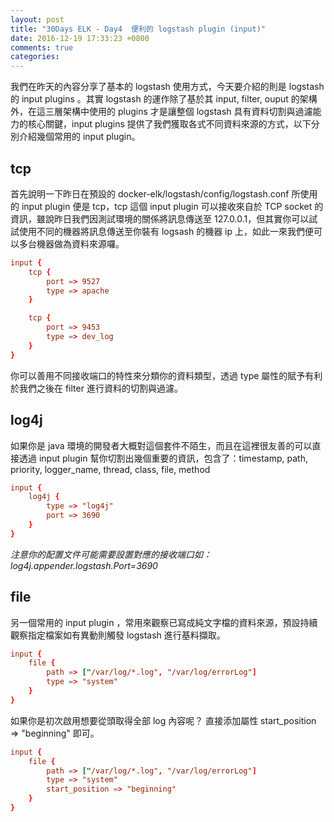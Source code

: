```yaml
---
layout: post
title: "30Days ELK - Day4  便利的 logstash plugin (input)"
date: 2016-12-19 17:33:23 +0800
comments: true
categories: 
---
```


我們在昨天的內容分享了基本的 logstash 使用方式，今天要介紹的則是 logstash 的 input plugins 。其實 logstash 的運作除了基於其 input, filter, ouput 的架構外，在這三層架構中使用的 plugins 才是讓整個 logstash 具有資料切割與過濾能力的核心關鍵，input plugins 提供了我們獲取各式不同資料來源的方式，以下分別介紹幾個常用的 input plugin。

## tcp

首先說明一下昨日在預設的 docker-elk/logstash/config/logstash.conf 所使用的 input plugin 便是 tcp，tcp 這個 input plugin 可以接收來自於 TCP socket 的資訊，雖說昨日我們因測試環境的關係將訊息傳送至 127.0.0.1，但其實你可以試試使用不同的機器將訊息傳送至你裝有 logsash 的機器 ip 上，如此一來我們便可以多台機器做為資料來源囉。

```toml
input {
    tcp {
        port => 9527
        type => apache
    }

    tcp {
        port => 9453
        type => dev_log
    }
}  
```

你可以善用不同接收端口的特性來分類你的資料類型，透過 type 屬性的賦予有利於我們之後在 filter 進行資料的切割與過濾。

## log4j

如果你是 java 環境的開發者大概對這個套件不陌生，而且在這裡很友善的可以直接透過 input plugin 幫你切割出幾個重要的資訊，包含了：timestamp, path, priority, logger_name, thread, class, file, method

```toml
input {
    log4j {
        type => "log4j"
        port => 3690
    }
}
```

*注意你的配置文件可能需要設置對應的接收端口如：*
*log4j.appender.logstash.Port=3690*

## file

另一個常用的 input plugin ，常用來觀察已寫成純文字檔的資料來源，預設持續觀察指定檔案如有異動則觸發 logstash 進行基料擷取。

```toml
input {
    file {
        path => ["/var/log/*.log", "/var/log/errorLog"]
        type => "system"
    }
}
```

如果你是初次啟用想要從頭取得全部 log 內容呢？
直接添加屬性 start_position => "beginning" 即可。

```toml
input {
    file {
        path => ["/var/log/*.log", "/var/log/errorLog"]
        type => "system"
        start_position => "beginning"
    }
}
``` 

